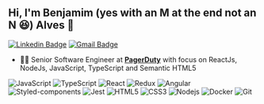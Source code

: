 ## Hi, I'm Benjamim (yes with an M at the end not an N 😆) Alves 👋

[![Linkedin Badge](https://img.shields.io/badge/-LinkedIn-blue?style=flat-square&logo=Linkedin&logoColor=white&link=https://www.linkedin.com/in/benjamimalves/)](https://www.linkedin.com/in/benjamimalves/)
[![Gmail Badge](https://img.shields.io/badge/-Gmail-c14438?style=flat-square&logo=Gmail&logoColor=white&link=mailto:info@benjamimalves.com)](mailto:info@benjamimalves.com)

- 👨‍💻 Senior Software Engineer at [**PagerDuty**](https://www.pagerduty.com) with focus on ReactJs, NodeJs, JavaScript, TypeScript and Semantic HTML5

![JavaScript](https://img.shields.io/badge/-javascript-black?style=flat-square&logo=javascript)
![TypeScript](https://img.shields.io/badge/-TypeScript-black?style=flat-square&logo=typescript)
![React](https://img.shields.io/badge/-React-black?style=flat-square&logo=react)
![Redux](https://img.shields.io/badge/-Redux-black?style=flat-square&logo=redux)
![Angular](https://img.shields.io/badge/-Angular-black?style=flat-square&logo=angular&logoColor=DD0031)
![Styled-components](https://img.shields.io/badge/-Styled%20Components-black?style=flat-square&logo=styled-components)
![Jest](https://img.shields.io/badge/-Jest-black?style=flat-square&logo=jest)
![HTML5](https://img.shields.io/badge/-HTML5-black?style=flat-square&logo=html5&logoColor=white)
![CSS3](https://img.shields.io/badge/-CSS3-black?style=flat-square&logo=css3)
![Nodejs](https://img.shields.io/badge/-Nodejs-black?style=flat-square&logo=Node.js)
![Docker](https://img.shields.io/badge/-Docker-black?style=flat-square&logo=docker)
![Git](https://img.shields.io/badge/-Git-black?style=flat-square&logo=git)
